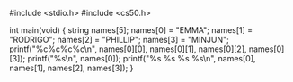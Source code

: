 #include <stdio.h>
#include <cs50.h>

int main(void)
{
    string names[5];
    names[0] = "EMMA";
    names[1] = "RODRIGO";
    names[2] = "PHILLIP";
    names[3] = "MINJUN";
    printf("%c%c%c%c\n", names[0][0], names[0][1], names[0][2], names[0][3]);
    printf("%s\n", names[0]);
    printf("%s %s %s %s\n", names[0], names[1], names[2], names[3]);
}
